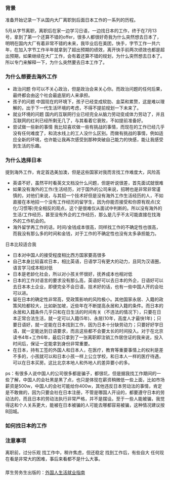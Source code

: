 ### 背景 
准备开始记录一下从国内大厂离职到后面日本工作的一系列的历程。


5月从字节离职，离职后在家一边学习日语，一边找日本的工作，终于在7月13号，拿到了第一个还算不错的offer，很多人都很好奇我为什么突然想去日本了，明明在国内大厂有着非常不错的未来，我毕业后在美团，快手，字节工作一共六年，在加入字节工作半年就拿到了超出预期的绩效，离开快手前两次绩效也都是超出预期，如果继续在大厂工作，会有着还算不错的规划，为什么突然想去日本了。所以专门来解释一下，为什么突然要去日本工作了。

### 为什么想要去海外工作
- 政治问题
  你可以不关心政治，但是政治会来关心你。而政治问题的任何后果，最终都会由这个社会最底层的人来承担。
- 孩子的问题
  中国现在的环境下，孩子已经变成软肋、韭菜和累赘，这是难以理解的，出于下一代生活环境的考虑，不得不提前规划一下未来了。
- 就业环境的问题
  国内的互联网行业已经完全从脑力劳动变成体力劳动了，并且互联网的红利已经所剩无几了，与其看着它衰败，不如提前准备好。
- 尝试做一些新的事情
  我比较喜欢做一些有挑战的事情，而现在的工作已经几乎没有任何难度了，和流水线上的工人没什么区别。而做有挑战的事情，例如适应全新的环境，也许能让我再次感受到那种突破自己能力的快感，能让我感受到生活的乐趣。

### 为什么选择日本
提到海外工作，肯定首选美加澳，但是这些国家对我而言找工作难度大，风险高
* 英语不好，虽然平时看英文文档没什么问题，但是听说很差，首先面试就很难
* 如果没有海外的工作/生活经历，对于国外的公司来说，招聘也是非常非常谨慎的，对他们来说，与其招一个技术好但是没有海外工作生活经历的人，不如直接在本地招一个没有工作经历的留学生，因为你能否接受和你原有观点(文化/习惯等)完全相反的观点，这个是很难仅从面试中判断的。所以没有海外的生活/工作经历，甚至没有外企的工作经历，那么是几乎不太可能直接在找海外的工作机会的。
* 海外留学再工作的话，时间/金钱成本很高，同样找工作的不确定性也很高，而我没有那么多的时间和金钱，对于工作的不确定性也没有太多承担能力。

日本比较适合我
* 日本对中国人的接受程度相比西方国家要高很多
* 自己本身比较喜欢日本，相比英语，日语学习有更大的动力，且同为汉语圈，语言学习成本相对低
* 日本是老龄化社会，所以对小孩关怀很好，抚养成本也相对低
* 日本的工作对语言的要求没有那么高，英语好可以去日本的外企，日语好可以去日本本土企业，即便完全不会日语，技术好的话，也有一些中国人开的会社可以进。
* 留在日本的确定性非常高，受政策影响的风险极小。其他国家永居、入籍的政策风险都较大，比如新加坡，近些年在不断提高永居和入籍的条件。而日本的永居和入籍条件几乎只和在日生活的时间有关（不违法的情况下），只要在日本正常合法生活，就一定可以入籍(5年)、永居(10年，高度人才最快1年)；只要日语好，就一定能在日本找到工作，因为日本十分缺劳动力；只要好好学日语，就一定能达到日语要求，而且这些都不会要太长的时间投入。对于在北京读书4年+工作6年，最后只拿到了一张离职即注销工作居住证的我来说，投入时间后，保证一定能拿到身份非常重要。
* 在日本，持有工签的外国人和日本人，在医疗，教育等重要事情上的权利是差不多的，小孩就可以和日本小孩一样上公立学校，和日本人一样的医疗待遇，可以在日本买房。这比北京本地人和外地人的差异要小的多。

ps：有很多人说中国人的公司很多都是骗子，都很坑，但是据我找工作期间的一些了解，中国人的会社黑是黑了点，也只是体现在薪资稍微低一些上面，比如市场薪资是500w，中国人的会社可能给你400w，其他违反日本劳动法的事情，肯定是不敢做的，因为只要会社在日本注册，不管是哪国人开设的，都要遵守日本的劳动法的，而且日本的劳动法执行非常严格，并不是摆设。至于一些人能被骗，我觉得这和个人关系更大，能被在日本被骗的人可能去哪都容易被骗，这种情况建议按B回城。


### 如何找日本的工作




### 注意事项


离职前，过分乐观
找工作中，稍许焦虑，但还稳定
找到工作后，有些自大
任何现在看是非常大的困难，事后来看都不是什么大事。


###
厚生劳务生出版的：[外国人生活就业指南](https://www.moj.go.jp/isa/content/930005833.pdf)

